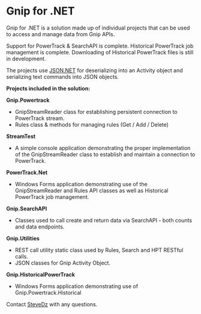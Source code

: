 # Gnip for .NET
Gnip for .NET is a solution made up of individual projects that can be used to access and manage data from Gnip APIs.

Support for PowerTrack & SearchAPI is complete.
Historical PowerTrack job management is complete.  Downloading of Historical PowerTrack files is still in development.

The projects use [JSON.NET](http://www.newtonsoft.com/json) for deserializing into an Activity object and serializing text commands into JSON objects.

**Projects included in the solution:**

**Gnip.Powertrack** 

* GnipStreamReader class for establishing persistent connection to PowerTrack stream.
* Rules class & methods for managing rules (Get / Add / Delete)

**StreamTest**

* A simple console application demonstrating the proper implementation of the GnipStreamReader class to establish and maintain a connection to PowerTrack.

**PowerTrack.Net**

* Windows Forms application demonstrating use of the GnipStreamReader and Rules API classes as well as Historical PowerTrack job management.


**Gnip.SearchAPI**

* Classes used to call create and return data via SearchAPI - both counts and data endpoints.

**Gnip.Utilities**

* REST call utility static class used by Rules, Search and HPT RESTful calls.
* JSON classes for Gnip Activity Object.


**Gnip.HistoricalPowerTrack**

* Windows Forms application demonstrating use of Gnip.Powertrack.Historical 

Contact [SteveDz](mailto:stevedz@twitter.com) with any questions.
